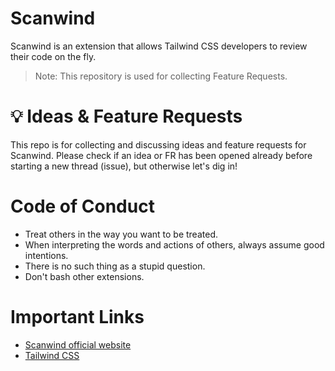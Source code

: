 # Scanwind

Scanwind is an extension that allows Tailwind CSS developers to review their code on the fly. 

> Note: This repository is used for collecting Feature Requests.

# 💡 Ideas & Feature Requests
This repo is for collecting and discussing ideas and feature requests for Scanwind. Please check if an idea or FR has been opened already before starting a new thread (issue), but otherwise let's dig in!

# Code of Conduct
* Treat others in the way you want to be treated.
* When interpreting the words and actions of others, always assume good intentions.
* There is no such thing as a stupid question.
* Don't bash other extensions.

# Important Links
* [Scanwind official website](https://scanwind.dev)
* [Tailwind CSS](https://tailwindcss.com/)
